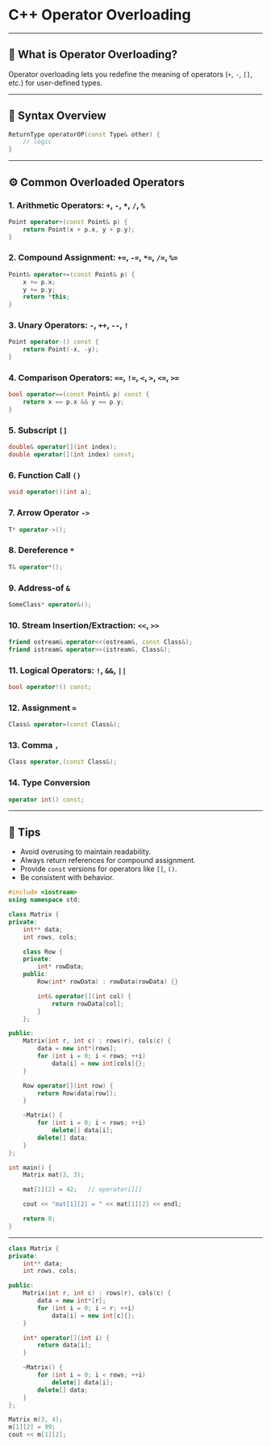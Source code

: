 # C++ Operator Overloading

---

## 🧠 What is Operator Overloading?
Operator overloading lets you redefine the meaning of operators (`+`, `-`, `[]`, etc.) for user-defined types.

---

## 🔹 Syntax Overview
```cpp
ReturnType operatorOP(const Type& other) {
    // logic
}
```

---

## ⚙️ Common Overloaded Operators

### 1. Arithmetic Operators: `+`, `-`, `*`, `/`, `%`
```cpp
Point operator+(const Point& p) {
    return Point(x + p.x, y + p.y);
}
```

### 2. Compound Assignment: `+=`, `-=`, `*=`, `/=`, `%=` 
```cpp
Point& operator+=(const Point& p) {
    x += p.x;
    y += p.y;
    return *this;
}
```

### 3. Unary Operators: `-`, `++`, `--`, `!`
```cpp
Point operator-() const {
    return Point(-x, -y);
}
```

### 4. Comparison Operators: `==`, `!=`, `<`, `>`, `<=`, `>=`
```cpp
bool operator==(const Point& p) const {
    return x == p.x && y == p.y;
}
```

### 5. Subscript `[]`
```cpp
double& operator[](int index);
double operator[](int index) const;
```

### 6. Function Call `()`
```cpp
void operator()(int a);
```

### 7. Arrow Operator `->`
```cpp
T* operator->();
```

### 8. Dereference `*`
```cpp
T& operator*();
```

### 9. Address-of `&`
```cpp
SomeClass* operator&();
```

### 10. Stream Insertion/Extraction: `<<`, `>>`
```cpp
friend ostream& operator<<(ostream&, const Class&);
friend istream& operator>>(istream&, Class&);
```

### 11. Logical Operators: `!`, `&&`, `||`
```cpp
bool operator!() const;
```

### 12. Assignment `=`
```cpp
Class& operator=(const Class&);
```

### 13. Comma `,`
```cpp
Class operator,(const Class&);
```

### 14. Type Conversion
```cpp
operator int() const;
```

---

## 🧩 Tips
- Avoid overusing to maintain readability.
- Always return references for compound assignment.
- Provide `const` versions for operators like `[]`, `()`.
- Be consistent with behavior.

```cpp
#include <iostream>
using namespace std;

class Matrix {
private:
    int** data;
    int rows, cols;

    class Row {
    private:
        int* rowData;
    public:
        Row(int* rowData) : rowData(rowData) {}

        int& operator[](int col) {
            return rowData[col];
        }
    };

public:
    Matrix(int r, int c) : rows(r), cols(c) {
        data = new int*[rows];
        for (int i = 0; i < rows; ++i)
            data[i] = new int[cols]{};
    }

    Row operator[](int row) {
        return Row(data[row]);
    }

    ~Matrix() {
        for (int i = 0; i < rows; ++i)
            delete[] data[i];
        delete[] data;
    }
};

int main() {
    Matrix mat(3, 3);

    mat[1][2] = 42;   // operator[][]

    cout << "mat[1][2] = " << mat[1][2] << endl;

    return 0;
}

```
---

```cpp
class Matrix {
private:
    int** data;
    int rows, cols;

public:
    Matrix(int r, int c) : rows(r), cols(c) {
        data = new int*[r];
        for (int i = 0; i < r; ++i)
            data[i] = new int[c]{};
    }

    int* operator[](int i) {
        return data[i];
    }

    ~Matrix() {
        for (int i = 0; i < rows; ++i)
            delete[] data[i];
        delete[] data;
    }
};

Matrix m(3, 4);
m[1][2] = 99;
cout << m[1][2];


```